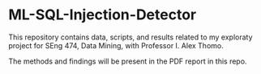 # ML-SQL-Injection-Detector
This repository contains data, scripts, and results related to my exploraty project for SEng 474, Data Mining, with Professor I. Alex Thomo.  

The methods and findings will be present in the PDF report in this repo.